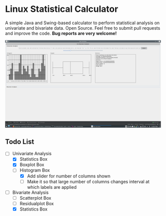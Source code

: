 # Linux Statistical Calculator
A simple Java and Swing-based calculator to perform statistical analysis on univariate and bivariate data.
Open Source. Feel free to submit pull requests and improve the code. **Bug reports are very welcome!**

![Screenshot](/Screenshots/Screenshot2.png)

## Todo List
- [ ] Univariate Analysis
  - [x] Statistics Box
  - [x] Boxplot Box
  - [ ] Histogram Box
    - [x] Add slider for number of columns shown
    - [ ] Make it so that large number of columns changes interval at which labels are applied
- [ ] Bivariate Analysis
  - [ ] Scatterplot Box
  - [ ] Residualplot Box
  - [x] Statistics Box
